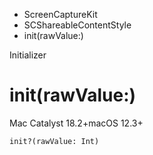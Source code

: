 

- ScreenCaptureKit
- SCShareableContentStyle
-  init(rawValue:) 

Initializer

# init(rawValue:)

Mac Catalyst 18.2+macOS 12.3+

``` source
init?(rawValue: Int)
```


